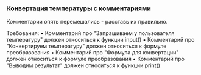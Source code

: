 
### Конвертация температуры с комментариями

Комментарии опять перемешались - расставь их правильно.

Требования:
•	Комментарий про "Запрашиваем у пользователя температуру" должен относиться к функции input()
•	Комментарий про "Конвертируем температуру" должен относиться к формуле преобразования
•	Комментарий про "Формула для конвертации" должен относиться к формуле преобразования
•	Комментарий про "Выводим результат" должен относиться к функции print()